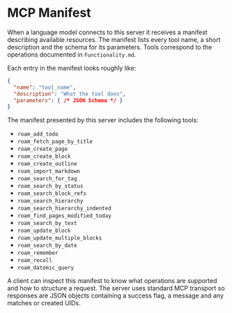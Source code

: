 # MCP Manifest

When a language model connects to this server it receives a manifest describing available resources. The manifest lists every tool name, a short description and the schema for its parameters. Tools correspond to the operations documented in `Functionality.md`.

Each entry in the manifest looks roughly like:

```json
{
  "name": "tool_name",
  "description": "What the tool does",
  "parameters": { /* JSON Schema */ }
}
```

The manifest presented by this server includes the following tools:

- `roam_add_todo`
- `roam_fetch_page_by_title`
- `roam_create_page`
- `roam_create_block`
- `roam_create_outline`
- `roam_import_markdown`
- `roam_search_for_tag`
- `roam_search_by_status`
- `roam_search_block_refs`
- `roam_search_hierarchy`
- `roam_search_hierarchy_indented`
- `roam_find_pages_modified_today`
- `roam_search_by_text`
- `roam_update_block`
- `roam_update_multiple_blocks`
- `roam_search_by_date`
- `roam_remember`
- `roam_recall`
- `roam_datomic_query`

A client can inspect this manifest to know what operations are supported and how to structure a request. The server uses standard MCP transport so responses are JSON objects containing a success flag, a message and any matches or created UIDs.
